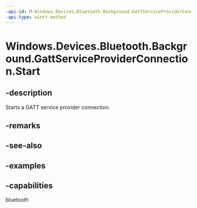 ```yaml
---
-api-id: M:Windows.Devices.Bluetooth.Background.GattServiceProviderConnection.Start
-api-type: winrt method
---
```


<!-- Method syntax.
public void GattServiceProviderConnection.Start()
-->

# Windows.Devices.Bluetooth.Background.GattServiceProviderConnection.Start


## -description

Starts a GATT service provider connection.

## -remarks

## -see-also

## -examples

## -capabilities

bluetooth

